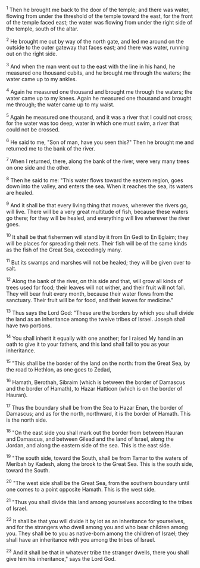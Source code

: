 <sup>1</sup> 
Then he brought me back to the door of the temple; and there was water, flowing from under the threshold of the temple toward the east, for the front of the temple faced east; the water was flowing from under the right side of the temple, south of the altar. 

<sup>2</sup> 
He brought me out by way of the north gate, and led me around on the outside to the outer gateway that faces east; and there was water, running out on the right side. 

<sup>3</sup> 
And when the man went out to the east with the line in his hand, he measured one thousand cubits, and he brought me through the waters; the water came up to my ankles. 

<sup>4</sup> 
Again he measured one thousand and brought me through the waters; the water came up to my knees. Again he measured one thousand and brought me through; the water came up to my waist. 

<sup>5</sup> 
Again he measured one thousand, and it was a river that I could not cross; for the water was too deep, water in which one must swim, a river that could not be crossed. 

<sup>6</sup> 
He said to me, "Son of man, have you seen this?" Then he brought me and returned me to the bank of the river. 

<sup>7</sup> 
When I returned, there, along the bank of the river, were very many trees on one side and the other. 

<sup>8</sup> 
Then he said to me: "This water flows toward the eastern region, goes down into the valley, and enters the sea. When it reaches the sea, its waters are healed. 

<sup>9</sup> 
And it shall be that every living thing that moves, wherever the rivers go, will live. There will be a very great multitude of fish, because these waters go there; for they will be healed, and everything will live wherever the river goes. 

<sup>10</sup> 
It shall be that fishermen will stand by it from En Gedi to En Eglaim; they will be places for spreading their nets. Their fish will be of the same kinds as the fish of the Great Sea, exceedingly many. 

<sup>11</sup> 
But its swamps and marshes will not be healed; they will be given over to salt. 

<sup>12</sup> 
Along the bank of the river, on this side and that, will grow all kinds of trees used for food; their leaves will not wither, and their fruit will not fail. They will bear fruit every month, because their water flows from the sanctuary. Their fruit will be for food, and their leaves for medicine." 

<sup>13</sup> 
Thus says the Lord God: "These are the borders by which you shall divide the land as an inheritance among the twelve tribes of Israel. Joseph shall have two portions. 

<sup>14</sup> 
You shall inherit it equally with one another; for I raised My hand in an oath to give it to your fathers, and this land shall fall to you as your inheritance. 

<sup>15</sup> 
"This shall be the border of the land on the north: from the Great Sea, by the road to Hethlon, as one goes to Zedad, 

<sup>16</sup> 
Hamath, Berothah, Sibraim (which is between the border of Damascus and the border of Hamath), to Hazar Hatticon (which is on the border of Hauran). 

<sup>17</sup> 
Thus the boundary shall be from the Sea to Hazar Enan, the border of Damascus; and as for the north, northward, it is the border of Hamath. This is the north side. 

<sup>18</sup> 
"On the east side you shall mark out the border from between Hauran and Damascus, and between Gilead and the land of Israel, along the Jordan, and along the eastern side of the sea. This is the east side. 

<sup>19</sup> 
"The south side, toward the South, shall be from Tamar to the waters of Meribah by Kadesh, along the brook to the Great Sea. This is the south side, toward the South. 

<sup>20</sup> 
"The west side shall be the Great Sea, from the southern boundary until one comes to a point opposite Hamath. This is the west side. 

<sup>21</sup> 
"Thus you shall divide this land among yourselves according to the tribes of Israel. 

<sup>22</sup> 
It shall be that you will divide it by lot as an inheritance for yourselves, and for the strangers who dwell among you and who bear children among you. They shall be to you as native-born among the children of Israel; they shall have an inheritance with you among the tribes of Israel. 

<sup>23</sup> 
And it shall be that in whatever tribe the stranger dwells, there you shall give him his inheritance," says the Lord God.